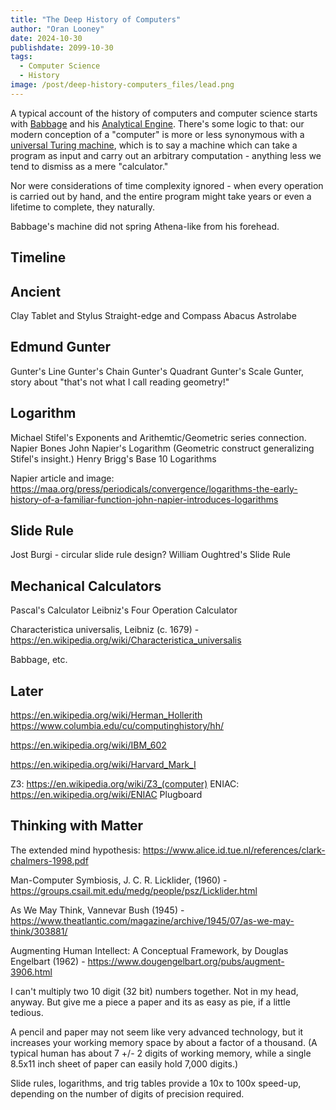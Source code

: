 ```yaml
---
title: "The Deep History of Computers"
author: "Oran Looney"
date: 2024-10-30
publishdate: 2099-10-30
tags:
  - Computer Science
  - History
image: /post/deep-history-computers_files/lead.png
---
```


A typical account of the history of computers and computer science starts with
[Babbage][CB] and his [Analytical Engine][AE]. There's some logic to that: our
modern conception of a "computer" is more or less synonymous with a [universal
Turing machine][UTM], which is to say a machine which can take a program as
input and carry out an arbitrary computation - anything less we tend to dismiss
as a mere "calculator."



Nor were considerations of time complexity ignored - when every operation is
carried out by hand, and the entire program might take years or even a lifetime
to complete, they naturally.

Babbage's machine did not spring Athena-like from his forehead.

Timeline
--------

Ancient
-------

Clay Tablet and Stylus
Straight-edge and Compass
Abacus
Astrolabe


Edmund Gunter
-------------

Gunter's Line
Gunter's Chain
Gunter's Quadrant
Gunter's Scale
Gunter, story about "that's not what I call reading geometry!"


Logarithm
---------

Michael Stifel's Exponents and Arithemtic/Geometric series connection.
Napier Bones
John Napier's Logarithm (Geometric construct generalizing Stifel's insight.)
Henry Brigg's Base 10 Logarithms 

Napier article and image:
https://maa.org/press/periodicals/convergence/logarithms-the-early-history-of-a-familiar-function-john-napier-introduces-logarithms


Slide Rule
----------

Jost Burgi - circular slide rule design?
William Oughtred's Slide Rule


Mechanical Calculators
-----------------------

Pascal's Calculator
Leibniz's Four Operation Calculator

Characteristica universalis, Leibniz (c. 1679) - https://en.wikipedia.org/wiki/Characteristica_universalis

Babbage, etc.


Later
-----

https://en.wikipedia.org/wiki/Herman_Hollerith
https://www.columbia.edu/cu/computinghistory/hh/


https://en.wikipedia.org/wiki/IBM_602

https://en.wikipedia.org/wiki/Harvard_Mark_I

Z3: https://en.wikipedia.org/wiki/Z3_(computer)
ENIAC: https://en.wikipedia.org/wiki/ENIAC
Plugboard


Thinking with Matter
--------------------


The extended mind hypothesis: https://www.alice.id.tue.nl/references/clark-chalmers-1998.pdf

Man-Computer Symbiosis, J. C. R. Licklider, (1960) - https://groups.csail.mit.edu/medg/people/psz/Licklider.html

As We May Think, Vannevar Bush (1945) - https://www.theatlantic.com/magazine/archive/1945/07/as-we-may-think/303881/

Augmenting Human Intellect: A Conceptual Framework, by Douglas Engelbart (1962) - https://www.dougengelbart.org/pubs/augment-3906.html


I can't multiply two 10 digit (32 bit) numbers together. Not in my head,
anyway. But give me a piece a paper and its as easy as pie, if a little
tedious. 

A pencil and paper may not seem like very advanced technology, but it increases
your working memory space by about a factor of a thousand. (A typical human has
about 7 +/- 2 digits of working memory, while a single 8.5x11 inch sheet of
paper can easily hold 7,000 digits.)

Slide rules, logarithms, and trig tables provide a 10x to 100x speed-up,
depending on the number of digits of precision required. 



[CB]: https://en.wikipedia.org/wiki/Charles_Babbage
[AE]: https://en.wikipedia.org/wiki/Analytical_engine
[UTM]: https://en.wikipedia.org/wiki/Universal_Turing_machine
